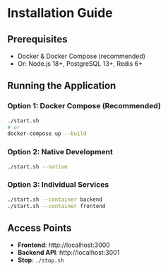 # Installation Guide

## Prerequisites
- Docker & Docker Compose (recommended)
- Or: Node.js 18+, PostgreSQL 13+, Redis 6+

## Running the Application

### Option 1: Docker Compose (Recommended)
```bash
./start.sh
# or
docker-compose up --build
```

### Option 2: Native Development
```bash
./start.sh --native
```

### Option 3: Individual Services
```bash
./start.sh --container backend
./start.sh --container frontend
```

## Access Points
- **Frontend**: http://localhost:3000
- **Backend API**: http://localhost:3001
- **Stop**: `./stop.sh`